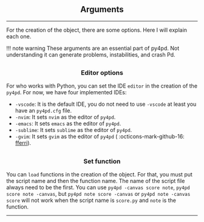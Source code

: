 # <h2 align="center"> **Arguments** </h2>

---

For the creation of the object, there are some options. Here I will explain each one.

!!! note warning
These arguments are an essential part of py4pd. Not understanding it can generate problems, instabilities, and crash Pd.

## <h3 align="center"> **Editor options** </h3>

For who works with Python, you can set the IDE `editor` in the creation of the `py4pd`. For now, we have four implemented IDEs:

- `-vscode`: It is the default IDE, you do not need to use `-vscode` at least you have an `py4pd.cfg` file.
- `-nvim`: It sets `nvim` as the editor of `py4pd`.
- `-emacs`: It sets `emacs` as the editor of `py4pd`.
- `-sublime`: It sets `sublime` as the editor of `py4pd`.
- `-gvim`: It sets `gvim` as the editor of `py4pd` ( :octicons-mark-github-16: [fferri](https://github.com/fferri)).

## <h3 align="center"> **Set function** </h3>

You can `load` functions in the creation of the object. For that, you must put the script name and then the function name. The name of the script file always need to be the first. You can use `py4pd -canvas score note`, `py4pd score note -canvas`, but `py4pd note score -canvas` or `py4pd note -canvas score` will not work when the script name is `score.py` and `note` is the function.

---

